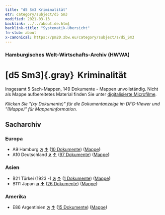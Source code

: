 ```yaml
---
title: "d5 Sm3 Kriminalität"
etr: category/subject/d5 Sm3
modified: 2021-03-13
backlink: ../../about.de.html
backlink-title: "Systematik-Übersicht"
fn-stub: about
x-canonical: https://pm20.zbw.eu/category/subject/s/d5_Sm3
---
```


### Hamburgisches Welt-Wirtschafts-Archiv (HWWA)
# [d5 Sm3]{.gray}&#8201; Kriminalität&#160; 




Insgesamt 5 Sach-Mappen, 149 Dokumente - Mappen unvollständig.
Nicht als Mappe aufbereitetes Material finden Sie unter [digitalisierte Microfilme](/film/h1_sh.de.html).

_Klicken Sie "(xy Dokumente)" für die Dokumentanzeige im DFG-Viewer und "(Mappe)" für Mappeninformation._

## Sacharchiv




### Europa

- A9 Hamburg [**&nearr;**](../../../geo/i/140905/about.de.html "Hamburg (alle Mappen)") [**&uarr;**](../../../geo/about.de.html#A9 "Ländersystematik") (<a href="https://pm20.zbw.eu/dfgview/sh/140905,144236" title="über: Hamburg : Kriminalität" target="_blank">10 Dokumente</a>) ([Mappe](../../../../folder/sh/1409xx/140905/1442xx/144236/about.de.html))
- A10 Deutschland [**&nearr;**](../../../geo/i/126128/about.de.html "Deutschland (alle Mappen)") [**&uarr;**](../../../geo/about.de.html#A10 "Ländersystematik") (<a href="https://pm20.zbw.eu/dfgview/sh/126128,144236" title="über: Deutschland : Kriminalität" target="_blank">97 Dokumente</a>) ([Mappe](../../../../folder/sh/1261xx/126128/1442xx/144236/about.de.html))

### Asien

- B21 Türkei (1923 -) [**&nearr;**](../../../geo/i/141111/about.de.html "Türkei (1923 -) (alle Mappen)") [**&uarr;**](../../../geo/about.de.html#B21 "Ländersystematik") (<a href="https://pm20.zbw.eu/dfgview/sh/141111,144236" title="über: Türkei (1923 -) : Kriminalität" target="_blank">1 Dokumente</a>) ([Mappe](../../../../folder/sh/1411xx/141111/1442xx/144236/about.de.html))
- B111 Japan [**&nearr;**](../../../geo/i/141272/about.de.html "Japan (alle Mappen)") [**&uarr;**](../../../geo/about.de.html#B111 "Ländersystematik") (<a href="https://pm20.zbw.eu/dfgview/sh/141272,144236" title="über: Japan : Kriminalität" target="_blank">26 Dokumente</a>) ([Mappe](../../../../folder/sh/1412xx/141272/1442xx/144236/about.de.html))

### Amerika

- E86 Argentinien [**&nearr;**](../../../geo/i/141692/about.de.html "Argentinien (alle Mappen)") [**&uarr;**](../../../geo/about.de.html#E86 "Ländersystematik") (<a href="https://pm20.zbw.eu/dfgview/sh/141692,144236" title="über: Argentinien : Kriminalität" target="_blank">15 Dokumente</a>) ([Mappe](../../../../folder/sh/1416xx/141692/1442xx/144236/about.de.html))


